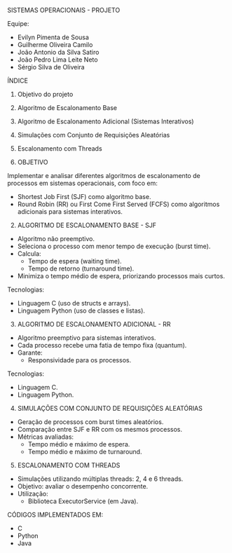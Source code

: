 
  SISTEMAS OPERACIONAIS - PROJETO

Equipe:
- Evilyn Pimenta de Sousa
- Guilherme Oliveira Camilo
- João Antonio da Silva Satiro
- João Pedro Lima Leite Neto
- Sérgio Silva de Oliveira


ÍNDICE
1. Objetivo do projeto
2. Algoritmo de Escalonamento Base
3. Algoritmo de Escalonamento Adicional (Sistemas Interativos)
4. Simulações com Conjunto de Requisições Aleatórias
5. Escalonamento com Threads


1. OBJETIVO

Implementar e analisar diferentes algoritmos de escalonamento de processos 
em sistemas operacionais, com foco em:

- Shortest Job First (SJF) como algoritmo base.
- Round Robin (RR) ou First Come First Served (FCFS) como algoritmos adicionais 
  para sistemas interativos.


2. ALGORITMO DE ESCALONAMENTO BASE - SJF

- Algoritmo não preemptivo.
- Seleciona o processo com menor tempo de execução (burst time).
- Calcula:
    * Tempo de espera (waiting time).
    * Tempo de retorno (turnaround time).
- Minimiza o tempo médio de espera, priorizando processos mais curtos.

Tecnologias:
- Linguagem C (uso de structs e arrays).
- Linguagem Python (uso de classes e listas).


3. ALGORITMO DE ESCALONAMENTO ADICIONAL - RR

- Algoritmo preemptivo para sistemas interativos.
- Cada processo recebe uma fatia de tempo fixa (quantum).
- Garante:
    * Responsividade para os processos.

Tecnologias:
- Linguagem C.
- Linguagem Python.


4. SIMULAÇÕES COM CONJUNTO DE REQUISIÇÕES ALEATÓRIAS

- Geração de processos com burst times aleatórios.
- Comparação entre SJF e RR com os mesmos processos.
- Métricas avaliadas:
    * Tempo médio e máximo de espera.
    * Tempo médio e máximo de turnaround.


5. ESCALONAMENTO COM THREADS

- Simulações utilizando múltiplas threads: 2, 4 e 6 threads.
- Objetivo: avaliar o desempenho concorrente.
- Utilização:
    * Biblioteca ExecutorService (em Java).


CÓDIGOS IMPLEMENTADOS EM:
- C
- Python
- Java
